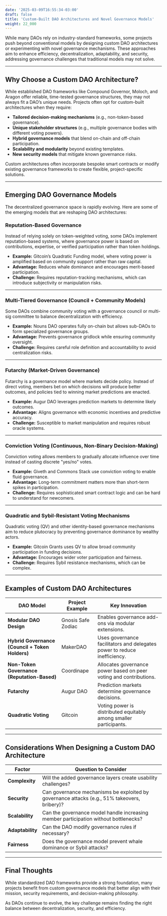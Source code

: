 ```yaml
---
date: '2025-03-09T16:55:34-03:00'
draft: false
title: 'Custom-Built DAO Architectures and Novel Governance Models'
weight: 22_000
---
```


While many DAOs rely on industry-standard frameworks, some projects push beyond conventional models by designing custom DAO architectures or experimenting with novel governance mechanisms. These approaches aim to enhance efficiency, decentralization, adaptability, and security, addressing governance challenges that traditional models may not solve.  

---

## **Why Choose a Custom DAO Architecture?**  

While established DAO frameworks like Compound Governor, Moloch, and Aragon offer reliable, time-tested governance structures, they may not always fit a DAO’s unique needs. Projects often opt for custom-built architectures when they require:  

- **Tailored decision-making mechanisms** (e.g., non-token-based governance).  
- **Unique stakeholder structures** (e.g., multiple governance bodies with different voting powers).  
- **Hybrid governance models** that blend on-chain and off-chain participation.  
- **Scalability and modularity** beyond existing templates.  
- **New security models** that mitigate known governance risks.  

Custom architectures often incorporate bespoke smart contracts or modify existing governance frameworks to create flexible, project-specific solutions.  

---

## **Emerging DAO Governance Models**  

The decentralized governance space is rapidly evolving. Here are some of the emerging models that are reshaping DAO architectures:  

### **Reputation-Based Governance**  
Instead of relying solely on token-weighted voting, some DAOs implement reputation-based systems, where governance power is based on contributions, expertise, or verified participation rather than token holdings.  

- **Example:** Gitcoin’s Quadratic Funding model, where voting power is amplified based on community support rather than raw capital.  
- **Advantage:** Reduces whale dominance and encourages merit-based participation.  
- **Challenge:** Requires reputation-tracking mechanisms, which can introduce subjectivity or manipulation risks.  

---

### **Multi-Tiered Governance (Council + Community Models)**  
Some DAOs combine community voting with a governance council or multi-sig committee to balance decentralization with efficiency.  

- **Example:** Nouns DAO operates fully on-chain but allows sub-DAOs to form specialized governance groups.  
- **Advantage:** Prevents governance gridlock while ensuring community oversight.  
- **Challenge:** Requires careful role definition and accountability to avoid centralization risks.  

---

### **Futarchy (Market-Driven Governance)**  
Futarchy is a governance model where markets decide policy. Instead of direct voting, members bet on which decisions will produce better outcomes, and policies tied to winning market predictions are enacted.  

- **Example:** Augur DAO leverages prediction markets to determine likely outcomes.  
- **Advantage:** Aligns governance with economic incentives and predictive accuracy.  
- **Challenge:** Susceptible to market manipulation and requires robust oracle systems.  

---

### **Conviction Voting (Continuous, Non-Binary Decision-Making)**  
Conviction voting allows members to gradually allocate influence over time instead of casting discrete "yes/no" votes.  

- **Example:** Giveth and Commons Stack use conviction voting to enable fluid governance.  
- **Advantage:** Long-term commitment matters more than short-term spikes in participation.
- **Challenge:** Requires sophisticated smart contract logic and can be hard to understand for newcomers.  

---

### **Quadratic and Sybil-Resistant Voting Mechanisms**  
Quadratic voting (QV) and other identity-based governance mechanisms aim to reduce plutocracy by preventing governance dominance by wealthy actors.  

- **Example:** Gitcoin Grants uses QV to allow broad community participation in funding decisions.  
- **Advantage:** Encourages wider voter participation and fairness.  
- **Challenge:** Requires Sybil resistance mechanisms, which can be complex.  

---

## **Examples of Custom DAO Architectures**  

| **DAO Model** | **Project Example** | **Key Innovation** |
|--------------|-----------------|----------------|
| **Modular DAO Design** | Gnosis Safe Zodiac | Enables governance add-ons via modular extensions. |
| **Hybrid Governance (Council + Token Holders)** | MakerDAO | Uses governance facilitators and delegates power to reduce inefficiency. |
| **Non-Token Governance (Reputation-Based)** | Coordinape | Allocates governance power based on peer voting and contributions. |
| **Futarchy** | Augur DAO | Prediction markets determine governance decisions. |
| **Quadratic Voting** | Gitcoin | Voting power is distributed equitably among smaller participants. |

---

## **Considerations When Designing a Custom DAO Architecture**  

| **Factor** | **Question to Consider** |
|-----------|-------------------------|
| **Complexity** | Will the added governance layers create usability challenges? |
| **Security** | Can governance mechanisms be exploited by governance attacks (e.g., 51% takeovers, bribery)? |
| **Scalability** | Can the governance model handle increasing member participation without bottlenecks? |
| **Adaptability** | Can the DAO modify governance rules if necessary? |
| **Fairness** | Does the governance model prevent whale dominance or Sybil attacks? |

---

## **Final Thoughts**  

While standardized DAO frameworks provide a strong foundation, many projects benefit from custom governance models that better align with their mission, security requirements, and decision-making philosophy.  

As DAOs continue to evolve, the key challenge remains finding the right balance between decentralization, security, and efficiency.  

